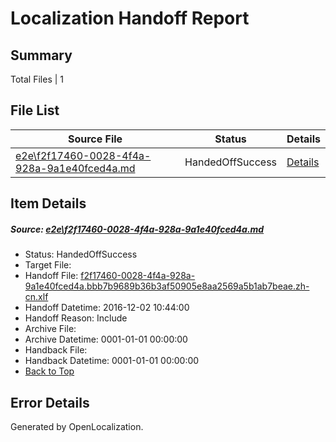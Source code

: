 # <a name='report-top'></a> Localization Handoff Report

## Summary
 Total Files | 1

## File List
 Source File | Status | Details 
 ----------- | ------ | ------- 
 [e2e\f2f17460-0028-4f4a-928a-9a1e40fced4a.md](https://github.com/OpenLocalizationTestOrg/ol-test0/blob/cdbfdaf3b0b1f32b8e21e87990fb232f857915b3/e2e/f2f17460-0028-4f4a-928a-9a1e40fced4a.md) | HandedOffSuccess | [Details](#c13aa0d8764573d2835d6e4b1331e5a7a052208d6)

## Item Details
##### <a name='c13aa0d8764573d2835d6e4b1331e5a7a052208d6'></a> Source: [e2e\f2f17460-0028-4f4a-928a-9a1e40fced4a.md](https://github.com/OpenLocalizationTestOrg/ol-test0/blob/cdbfdaf3b0b1f32b8e21e87990fb232f857915b3/e2e/f2f17460-0028-4f4a-928a-9a1e40fced4a.md)
* Status: HandedOffSuccess
* Target File: 
* Handoff File: [f2f17460-0028-4f4a-928a-9a1e40fced4a.bbb7b9689b36b3af50905e8aa2569a5b1ab7beae.zh-cn.xlf](https://github.com/OpenLocalizationTestOrg/ol-test0-handoff/blob/8aa4efaba2851e7654acab579d9eb8281a3fb034/ol-handoff/OpenLocalizationTestOrg/ol-test0-zhcn/shujia/ht/f2f17460-0028-4f4a-928a-9a1e40fced4a.bbb7b9689b36b3af50905e8aa2569a5b1ab7beae.zh-cn.xlf)
* Handoff Datetime: 2016-12-02 10:44:00
* Handoff Reason: Include
* Archive File: 
* Archive Datetime: 0001-01-01 00:00:00
* Handback File: 
* Handback Datetime: 0001-01-01 00:00:00
* [Back to Top](#report-top)


## Error Details

Generated by OpenLocalization.
